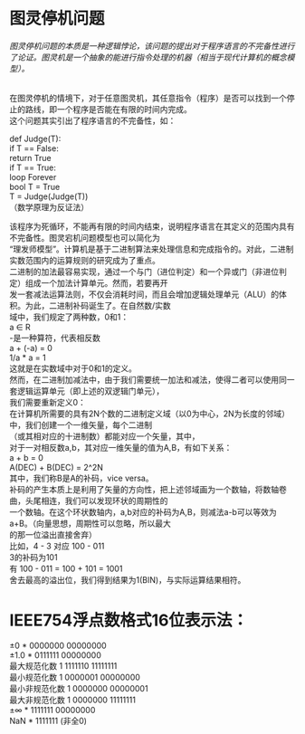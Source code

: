 <h1> 图灵停机问题 </h1>
<h6>图灵停机问题的本质是一种逻辑悖论，该问题的提出对于程序语言的不完备性进行了论证。图灵机是一个抽象的能进行指令处理的机器（相当于现代计算机的概念模型）。</h6>
<p>
在图灵停机的情境下，对于任意图灵机，其任意指令（程序）是否可以找到一个停止的路线，即一个程序是否能在有限的时间内完成。<br/>
这个问题其实引出了程序语言的不完备性，如：<br/>
  </p>
<p>
def Judge(T): <br/>
  if T == False: <br/>
    return True <br/>
  if T == True: <br/>
    loop Forever <br/>
bool T = True <br/>
T = Judge(Judge(T)) <br/>
（数学原理为反证法）<br/>
  </p>
<p>
该程序为死循环，不能再有限的时间内结束，说明程序语言在其定义的范围内具有不完备性。图灵宕机问题模型也可以简化为<br/>
“理发师模型”。计算机是基于二进制算法来处理信息和完成指令的。对此，二进制实数范围内的运算规则的研究成为了重点。<br/>
二进制的加法最容易实现，通过一个与门（进位判定）和一个异或门（非进位判定）组成一个加法计算单元。然而，若要再开<br/>
发一套减法运算法则，不仅会消耗时间，而且会增加逻辑处理单元（ALU）的体积。为此，二进制补码诞生了。在自然数/实数<br/>
域中，我们规定了两种数，0和1：<br/>
  a ∈ R<br/>
  -是一种算符，代表相反数<br/>
  a + (-a) = 0<br/>
  1/a * a = 1<br/>
这就是在实数域中对于0和1的定义。<br/>
然而，在二进制加减法中，由于我们需要统一加法和减法，使得二者可以使用同一套逻辑运算单元（即上述的双逻辑门单元），<br/>
我们需要重新定义0：<br/>
    在计算机所需要的具有2N个数的二进制定义域（以0为中心，2N为长度的邻域）中，我们创建一个一维矢量，每个二进制<br/>
  （或其相对应的十进制数）都能对应一个矢量，其中，<br/>
对于一对相反数a,b，其对应一维矢量的值为A,B，有如下关系：<br/>
  a + b = 0<br/>
  A(DEC) + B(DEC) = 2^2N<br/>
其中，我们称B是A的补码，vice versa。<br/>
补码的产生本质上是利用了矢量的方向性，把上述邻域画为一个数轴，将数轴卷曲，头尾相连，我们可以发现环状的周期性的<br/>
一个数轴。在这个环状数轴内，a,b对应的补码为A,B，则减法a-b可以等效为a+B。（向量思想，周期性可以忽略，所以最大<br/>
的那一位溢出直接舍弃）<br/>
比如，4 - 3 对应 100 - 011<br/>
3的补码为101<br/>
有 100 - 011 = 100 + 101 = 1001<br/>
舍去最高的溢出位，我们得到结果为1(BIN)，与实际运算结果相符。<br/></p>
  
<h1> IEEE754浮点数格式16位表示法：<br/></h1>
<p>
±0              * 0000000 00000000<br/>
±1.0            * 0111111 00000000<br/>
最大规范化数     1 1111110 11111111<br/>
最小规范化数     1 0000001 00000000<br/>
最小非规范化数   1 0000000 00000001<br/>
最大非规范化数   1 0000000 11111111<br/>
±∞              * 1111111 00000000<br/>
NaN             * 1111111 (非全0)<br/>
</p>
